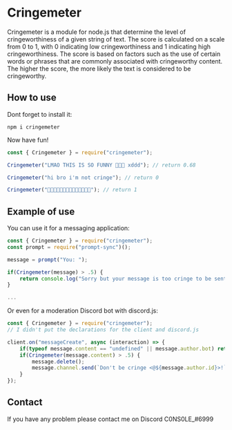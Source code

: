
# Cringemeter

Cringemeter is a module for node.js that determine the level of cringeworthiness of a given string of text. The score is calculated on a scale from 0 to 1, with 0 indicating low cringeworthiness and 1 indicating high cringeworthiness. The score is based on factors such as the use of certain words or phrases that are commonly associated with cringeworthy content. The higher the score, the more likely the text is considered to be cringeworthy.

## How to use

Dont forget to install it:

```
npm i cringemeter
```

Now have fun!

```js
const { Cringemeter } = require("cringemeter");

Cringemeter("LMAO THIS IS SO FUNNY 🤣😹😹 xddd"); // return 0.68

Cringemeter("hi bro i'm not cringe"); // return 0

Cringemeter("🤣🤣🤣🤣🤣🤣🤣🤣🤣🤣🤣🤣🤣🤣"); // return 1
```

## Example of use

You can use it for a messaging application:

```js
const { Cringemeter } = require("cringemeter");
const prompt = require("prompt-sync")();

message = prompt("You: ");

if(Cringemeter(message) > .5) {
    return console.log("Sorry but your message is too cringe to be sent.")
}

...
```

Or even for a moderation Discord bot with discord.js:

```js
const { Cringemeter } = require("cringemeter");
// I didn't put the declarations for the client and discord.js 

client.on("messageCreate", async (interaction) => {
	if(typeof message.content == "undefined" || message.author.bot) return; // Return if the message has no content or if the author is a bot
	if(Cringemeter(message.content) > .5) {
        message.delete();
        message.channel.send(`Don't be cringe <@${message.author.id}>!`);
    }
});
```

## Contact

If you have any problem please contact me on Discord C0NS0LE_#6999

